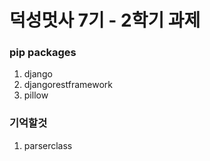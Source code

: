 # 덕성멋사 7기 - 2학기 과제

### pip packages
1. django
2. djangorestframework
3. pillow

### 기억할것
1. parserclass
